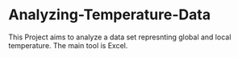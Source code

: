 # Analyzing-Temperature-Data
This Project aims to analyze a data set represnting global and local temperature. The main tool is Excel.  

